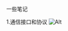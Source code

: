 一些笔记

1.通信接口和协议
![Alt](https://img-blog.csdnimg.cn/20191009202813206.png?x-oss-process=image/watermark,type_ZmFuZ3poZW5naGVpdGk,shadow_10,text_aHR0cHM6Ly9ibG9nLmNzZG4ubmV0L3FxXzE4Njc3NDQ1,size_16,color_FFFFFF,t_70)
